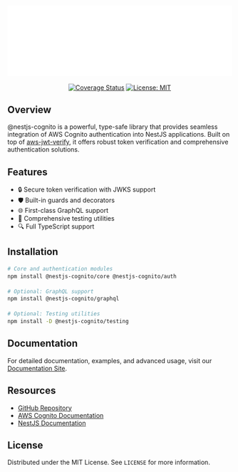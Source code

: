 <div align="center">
 <img src="https://github.com/lokicoule/nestjs-cognito/blob/main/media/repo-header.svg?raw=true" alt="NestJS-Cognito" />
</div>

<div align="center">

[![Coverage Status](https://coveralls.io/repos/github/Lokicoule/nestjs-cognito/badge.svg?branch=main)](https://coveralls.io/github/Lokicoule/nestjs-cognito?branch=main)
[![License: MIT](https://img.shields.io/badge/License-MIT-yellow.svg)](https://opensource.org/licenses/MIT)

</div>

## Overview

@nestjs-cognito is a powerful, type-safe library that provides seamless integration of AWS Cognito authentication into NestJS applications. Built on top of [aws-jwt-verify](https://github.com/awslabs/aws-jwt-verify), it offers robust token verification and comprehensive authentication solutions.

## Features

- 🔒 Secure token verification with JWKS support
- 🛡️ Built-in guards and decorators
- 🌐 First-class GraphQL support
- 🧪 Comprehensive testing utilities
- 🔍 Full TypeScript support

## Installation

```bash
# Core and authentication modules
npm install @nestjs-cognito/core @nestjs-cognito/auth

# Optional: GraphQL support
npm install @nestjs-cognito/graphql

# Optional: Testing utilities
npm install -D @nestjs-cognito/testing
```

## Documentation

For detailed documentation, examples, and advanced usage, visit our [Documentation Site](https://lokicoule.github.io/nestjs-cognito/).

## Resources

- [GitHub Repository](https://github.com/Lokicoule/nestjs-cognito)
- [AWS Cognito Documentation](https://docs.aws.amazon.com/cognito/latest/developerguide/what-is-amazon-cognito.html)
- [NestJS Documentation](https://docs.nestjs.com/)

## License

Distributed under the MIT License. See `LICENSE` for more information.
